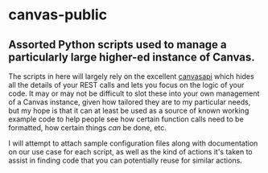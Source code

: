 # canvas-public
## Assorted Python scripts used to manage a particularly large higher-ed instance of Canvas.

The scripts in here will largely rely on the excellent [canvasapi](https://github.com/ucfopen/canvasapi) which hides all the details of your REST calls and lets you focus on the logic of your code. It may or may not be difficult to slot these into your own management of a Canvas instance, given how tailored they are to my particular needs, but my hope is that it can at least be used as a source of known working example code to help people see how certain function calls need to be formatted, how certain things *can* be done, etc.

I will attempt to attach sample configuration files along with documentation on our use case for each script, as well as the kind of actions it's taken to assist in finding code that you can potentially reuse for similar actions.
